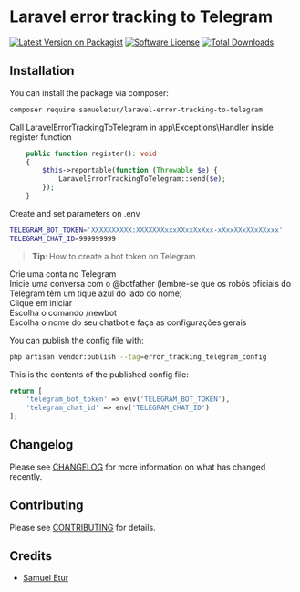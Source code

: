 # Laravel error tracking to Telegram

[![Latest Version on Packagist][ico-version]][link-packagist]
[![Software License][ico-license]](LICENSE.md)
[![Total Downloads][ico-downloads]][link-downloads]

## Installation

You can install the package via composer:

```bash
composer require samueletur/laravel-error-tracking-to-telegram
```

Call LaravelErrorTrackingToTelegram in app\Exceptions\Handler inside register function 

```php 
    public function register(): void
    {
        $this->reportable(function (Throwable $e) {
            LaravelErrorTrackingToTelegram::send($e);
        });
    }
```

Create and set parameters on .env
```bash
TELEGRAM_BOT_TOKEN='XXXXXXXXXX:XXXXXXXxxxXXxxXxXxx-xXxxXXxXXxXXxxx'
TELEGRAM_CHAT_ID=999999999
```

> **Tip**: How to create a bot token on Telegram.

Crie uma conta no Telegram  
Inicie uma conversa com o @botfather (lembre-se que os robôs oficiais do Telegram têm um tique azul do lado do nome)  
Clique em iniciar  
Escolha o comando /newbot  
Escolha o nome do seu chatbot e faça as configurações gerais  


You can publish the config file with:

```bash
php artisan vendor:publish --tag=error_tracking_telegram_config
```

This is the contents of the published config file:

```php
return [
    'telegram_bot_token' => env('TELEGRAM_BOT_TOKEN'),
    'telegram_chat_id' => env('TELEGRAM_CHAT_ID')
];
```

## Changelog

Please see [CHANGELOG](CHANGELOG.md) for more information on what has changed recently.

## Contributing

Please see [CONTRIBUTING](CONTRIBUTING.md) for details.

## Credits

- [Samuel Etur](https://github.com/samueletur)


[ico-version]: https://img.shields.io/packagist/v/cerbero/notifiable-exception.svg?style=flat-square
[ico-license]: https://img.shields.io/badge/license-MIT-brightgreen.svg?style=flat-square
[ico-downloads]: https://img.shields.io/packagist/dt/cerbero/notifiable-exception.svg?style=flat-square

[link-packagist]: https://packagist.org/packages/samueletur/laravel-error-tracking-to-telegram
[link-downloads]: https://packagist.org/packages/samueletur/laravel-error-tracking-to-telegram
[link-author]: https://github.com/samueletur
[link-contributors]: ../../contributors
